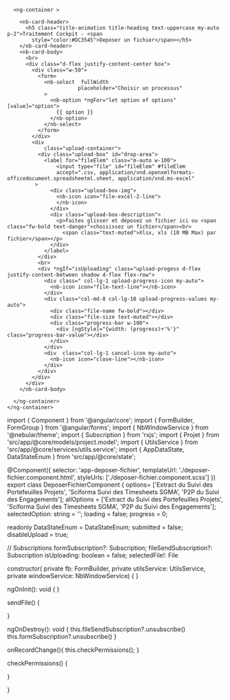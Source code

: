 <nb-card accent="primary" class="">
    <ng-container >
     
      
      <ng-container >
  
        <nb-card-header>
          <h5 class="title-animation title-heading text-uppercase my-auto p-2">Traitement Cockpit - <span
            style="color:#DC3545">Deposer un fichier</span></h5>
        </nb-card-header>
        <nb-card-body>
          <br>
          <div class="d-flex justify-content-center box">
            <div class="w-50">
              <form>
                <nb-select  fullWidth
                           placeholder="Choisir un processus"
                >
                  <nb-option *ngFor="let option of options" [value]="option">
                    {{ option }}
                  </nb-option>
                </nb-select>
              </form>
            </div>
            <div
                class="upload-container">
              <div class="upload-box" id="drop-area">
                <label for="fileElem" class="m-auto w-100">
                    <input type="file" id="fileElem" #fileElem
                    accept=".csv, application/vnd.openxmlformats-officedocument.spreadsheetml.sheet, application/vnd.ms-excel"
             >
                  <div class="upload-box-img">
                    <nb-icon icon="file-excel-2-line">
                    </nb-icon>
                  </div>
                  <div class="upload-box-description">
                    <p>Faites glisser et déposez un fichier ici ou <span class="fw-bold text-danger">choisissez un fichier</span><br>
                      <span class="text-muted">Xlsx, xls (10 MB Max) par fichier</span></p>
                  </div>
                </label>
              </div>
              <br>
              <div *ngIf="isUploading" class="upload-progess d-flex justify-content-between shadow d-flex flex-row">
                <div class=" col-lg-1 upload-progress-icon my-auto">
                  <nb-icon icon="file-text-line"></nb-icon>
                </div>
                <div class="col-md-8 col-lg-10 upload-progress-values my-auto">
                  <div class="file-name fw-bold"></div>
                  <div class="file-size text-muted"></div>
                  <div class="progress-bar w-100">
                    <div [ngStyle]="{width: (progress)+'%'}" class="progress-bar-value"></div>
                  </div>
                </div>
                <div  class="col-lg-1 cancel-icon my-auto">
                  <nb-icon icon="close-line"></nb-icon>
                </div>
              </div>
            </div>
          </div>
        </nb-card-body>
      
      </ng-container>
    </ng-container>
  </nb-card>
  
  import { Component } from '@angular/core';
import { FormBuilder, FormGroup } from '@angular/forms';
import { NbWindowService } from '@nebular/theme';
import { Subscription } from 'rxjs';
import { Projet } from 'src/app/@core/models/project.model';
import { UtilsService } from 'src/app/@core/services/utils.service';
import { AppDataState, DataStateEnum } from 'src/app/@core/state';

@Component({
  selector: 'app-deposer-fichier',
  templateUrl: './deposer-fichier.component.html',
  styleUrls: ['./deposer-fichier.component.scss']
})
export class DeposerFichierComponent {
  options= ['Extract du Suivi des Portefeuilles Projets', 
    'Sciforma Suivi des Timesheets SGMA', 
    'P2P du Suivi des Engagements'];
  allOptions = ['Extract du Suivi des Portefeuilles Projets', 
    'Sciforma Suivi des Timesheets SGMA', 
    'P2P du Suivi des Engagements'];
  selectedOption: string = '';
  loading = false;
  progress = 0;

  readonly DataStateEnum = DataStateEnum;
  submitted = false;
  disableUpload = true;

  // Subscriptions
  formSubscription?: Subscription;
  fileSendSubscription?: Subscription
  isUploading: boolean = false;
  selectedFile!: File

  constructor(
              private fb: FormBuilder,
              private utilsService: UtilsService,
              private windowService: NbWindowService) {
  }

  ngOnInit(): void {
  }





  sendFile() {
 
  }

 
  ngOnDestroy(): void {
    this.fileSendSubscription?.unsubscribe()
    this.formSubscription?.unsubscribe()
  }

  onRecordChange(){
    this.checkPermissions();
  }


  checkPermissions() {
   
  }


}

